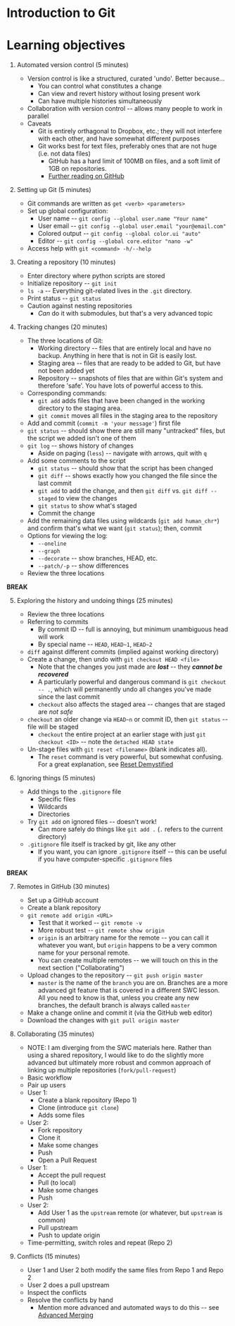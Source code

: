 # Introduction to Git

# Learning objectives

1. Automated version control (5 minutes)
    - Version control is like a structured, curated 'undo'. Better because...
        * You can control what constitutes a change
        * Can view and revert history without losing present work
        * Can have multiple histories simultaneously
    - Collaboration with version control -- allows many people to work in parallel
    - Caveats
        * Git is entirely orthagonal to Dropbox, etc.; they will not interfere with each other, and have somewhat different purposes
        * Git works best for text files, preferably ones that are not huge (i.e. not data files)
            - GitHub has a hard limit of 100MB on files, and a soft limit of 1GB on repositories.
            - [Further reading on GitHub](https://help.github.com/articles/what-is-my-disk-quota/)

2. Setting up Git (5 minutes)
    - Git commands are written as `get <verb> <parameters>`
    - Set up global configuration:
        * User name -- `git config --global user.name "Your name"`
        * User email -- `git config --global user.email "your@email.com"`
        * Colored output -- `git config --global color.ui "auto"`
        * Editor -- `git config --global core.editor "nano -w"`
    - Access help with `git <command> -h/--help`

3. Creating a repository (10 minutes)
    - Enter directory where python scripts are stored
    - Initialize repository -- `git init`
    - `ls -a` -- Everything git-related lives in the `.git` directory.
    - Print status -- `git status`
    - Caution against nesting repositories
        * _Can_ do it with submodules, but that's a very advanced topic

4. Tracking changes (20 minutes)
    - The three locations of Git:
        - Working directory -- files that are entirely local and have no backup. Anything in here that is not in Git is easily lost.
        - Staging area -- files that are ready to be added to Git, but have not been added yet
        - Repository -- snapshots of files that are within Git's system and therefore 'safe'. You have lots of powerful access to this.
    - Corresponding commands:
        - `git add` adds files that have been changed in the working directory to the staging area. 
        - `git commit` moves all files in the staging area to the repository
    - Add and commit (`commit -m 'your message'`) first file
    - `git status` -- should show there are still many "untracked" files, but the script we added isn't one of them
    - `git log` -- shows history of changes
        - Aside on paging (`less`) -- navigate with arrows, quit with `q`
    - Add some comments to the script
        - `git status` -- should show that the script has been changed
        - `git diff` -- shows exactly how you changed the file since the last commit
        - `git add` to add the change, and then `git diff` vs. `git diff --staged` to view the changes
        - `git status` to show what's staged
        - Commit the change
    - Add the remaining data files using wildcards (`git add human_chr*`) and confirm that's what we want (`git status`); then, commit
    - Options for viewing the log:
        - `--oneline`
        - `--graph`
        - `--decorate` -- show branches, HEAD, etc.
        - `--patch/-p` -- show differences
    - Review the three locations

**BREAK**

5. Exploring the history and undoing things (25 minutes)
    - Review the three locations
    - Referring to commits
        - By commit ID -- full is annoying, but minimum unambiguous head will work
        - By special name -- `HEAD`, `HEAD~1`, `HEAD~2`
    - `diff` against different commits (implied against working directory)
    - Create a change, then undo with `git checkout HEAD <file>` 
        - Note that the changes you just made are ***lost*** -- they ***cannot be recovered*** 
        - A particularly powerful and dangerous command is `git checkout -- .`, which will permanently undo all changes you've made since the last commit
        - `checkout` also affects the staged area -- changes that are staged are _not safe_
    - `checkout` an older change via `HEAD~n` or commit ID, then `git status` -- file will be staged
        - `checkout` the entire project at an earlier stage with just `git checkout <ID>` -- note the `detached HEAD state`
    - Un-stage files with `git reset <filename>` (blank indicates all).
        - The `reset` command is very powerful, but somewhat confusing. For a great explanation, see [Reset Demystified](https://git-scm.com/book/en/v2/Git-Tools-Reset-Demystified)

6. Ignoring things (5 minutes)
    - Add things to the `.gitignore` file
        - Specific files
        - Wildcards
        - Directories
    - Try `git add` on ignored files -- doesn't work! 
        - Can more safely do things like `git add .` (`.` refers to the current directory)
    - `.gitignore` file itself is tracked by git, like any other
        - If you want, you can ignore `.gitignore` itself -- this can be useful if you have computer-specific `.gitignore` files

**BREAK**

7. Remotes in GitHub (30 minutes)
    - Set up a GitHub account
    - Create a blank repository
    - `git remote add origin <URL>`
        - Test that it worked -- `git remote -v`
        - More robust test -- `git remote show origin`
        - `origin` is an arbitrary name for the remote -- you can call it whatever you want, but `origin` happens to be a very common name for your personal remote.
        - You can create multiple remotes -- we will touch on this in the next section ("Collaborating")
    - Upload changes to the repository -- `git push origin master`
        - `master` is the name of the `branch` you are on. Branches are a more advanced git feature that is covered in a different SWC lesson. All you need to know is that, unless you create any new branches, the default branch is always called `master`
    - Make a change online and commit it (via the GitHub web editor)
    - Download the changes with `git pull origin master`

8. Collaborating (35 minutes)
    - NOTE: I am diverging from the SWC materials here. Rather than using a shared repository, I would like to do the slightly more advanced but ultimately more robust and common approach of linking up multiple repositories (`fork/pull-request`)
    - Basic workflow
    - Pair up users
    - User 1:
        - Create a blank repository (Repo 1)
        - Clone (introduce `git clone`)
        - Adds some files
    - User 2:
        - Fork repository
        - Clone it
        - Make some changes
        - Push
        - Open a Pull Request
    - User 1:
        - Accept the pull request
        - Pull (to local)
        - Make some changes
        - Push
    - User 2:
        - Add User 1 as the `upstream` remote (or whatever, but `upstream` is common)
        - Pull upstream
        - Push to update origin 
    - Time-permitting, switch roles and repeat (Repo 2)

9. Conflicts (15 minutes)
    - User 1 and User 2 both modify the same files from Repo 1 and Repo 2
    - User 2 does a pull upstream
    - Inspect the conflicts
    - Resolve the conflicts by hand
        - Mention more advanced and automated ways to do this -- see [Advanced Merging](https://git-scm.com/book/en/v2/Git-Tools-Advanced-Merging)
